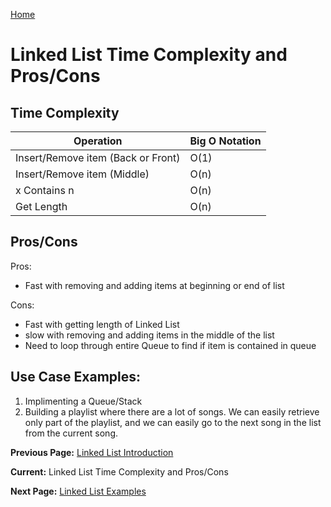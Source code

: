 [Home](../README.md)

# Linked List Time Complexity and Pros/Cons
## Time Complexity

| Operation                            | Big O Notation |
|--------------------------------------|----------------|
| Insert/Remove item (Back or Front)   | O(1)           |
| Insert/Remove item (Middle)          | O(n)           |
| x Contains n                         | O(n)           |
| Get Length                           | O(n)           |


## Pros/Cons
Pros:
* Fast with removing and adding items at beginning or end of list

Cons:
* Fast with getting length of Linked List
* slow with removing and adding items in the middle of the list
* Need to loop through entire Queue to find if item is contained in queue

## Use Case Examples:
1. Implimenting a Queue/Stack
2. Building a playlist where there are a lot of songs. We can easily retrieve only part of the playlist, and we can easily go to the next song in the list from the current song.

**Previous Page:** [Linked List Introduction](./introduction.md)

**Current:** Linked List Time Complexity and Pros/Cons 

**Next Page:** [Linked List Examples](./examples.md)
